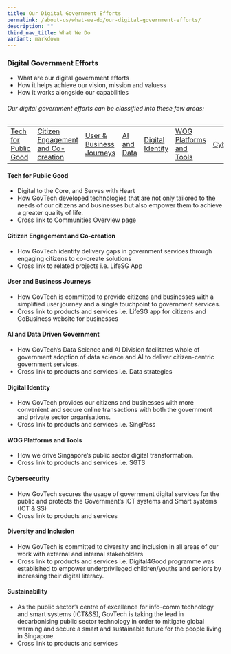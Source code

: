```yaml
---
title: Our Digital Government Efforts
permalink: /about-us/what-we-do/our-digital-government-efforts/
description: ""
third_nav_title: What We Do
variant: markdown
---
```

### Digital Government Efforts

* What are our digital government efforts
* How it helps achieve our vision, mission and valuess
* How it works alongside our capabilities
###### Our digital government efforts can be classified into these few areas:
<table>  
<tbody>  
<tr>  
</tr><tr>  
<td><a href="#climate">Tech for Public Good</a></td>  
<td><a href="#sgp">Citizen Engagement and Co-creation</a></td>  
<td><a href="#participate">User &amp; Business Journeys</a></td>  
<td><a href="#pollution-control">AI and Data </a></td>  
<td><a href="#public-health">Digital Identity</a></td>  
<td><a href="#safe-mgmt">WOG Platforms and Tools</a></td>  
<td><a href="#safe-mgmt">Cybersecurity</a></td>  
<td><a href="#safe-mgmt">Diversity &amp; Inclusion</a></td>  
<td><a href="#safe-mgmt">Sustainability</a></td>  
</tr>  
</tbody>  
</table>

#### Tech for Public Good
* Digital to the Core, and Serves with Heart
* How GovTech developed technologies that are not only tailored to the needs of our citizens and businesses but also empower them to achieve a greater quality of life.
* Cross link to Communities Overview page

#### Citizen Engagement and Co-creation
* How GovTech identify delivery gaps in government services through engaging citizens to co-create solutions
* Cross link to related projects i.e. LifeSG App

#### User and Business Journeys
* How GovTech is committed to provide citizens and businesses with a simplified user journey and a single touchpoint to government services.
* Cross link to products and services i.e. LifeSG app for citizens and GoBusiness website for businesses

#### AI and Data Driven Government
* How GovTech’s Data Science and AI Division facilitates whole of government adoption of data science and AI to deliver citizen-centric government services.
* Cross link to products and services i.e. Data strategies

#### Digital Identity
*  How GovTech provides our citizens and businesses with more convenient and secure online transactions with both the government and private sector organisations.
* Cross link to products and services i.e. SingPass

#### WOG Platforms and Tools
* How we drive Singapore’s public sector digital transformation. 
* Cross link to products and services i.e. SGTS

#### Cybersecurity
* How GovTech secures the usage of government digital services for the public and protects the Government’s ICT systems and Smart systems (ICT &amp; SS)
* Cross link to products and services

#### Diversity and Inclusion
* How GovTech is committed to diversity and inclusion in all areas of our work with external and internal stakeholders
* Cross link to products and services i.e. Digital4Good programme was established to empower underprivileged children/youths and seniors by increasing their digital literacy.

#### Sustainability
* As the public sector’s centre of excellence for info-comm technology and smart systems (ICT&amp;SS), GovTech is taking the lead in decarbonising public sector technology in order to mitigate global warming and secure a smart and sustainable future for the people living in Singapore.
* Cross link to products and services